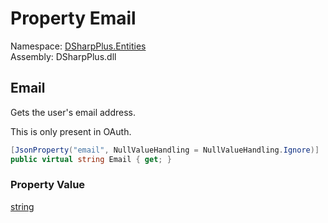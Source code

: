 # Property Email

Namespace: [DSharpPlus.Entities](DSharpPlus.Entities.md)  
Assembly: DSharpPlus.dll

## <a id="DSharpPlus_Entities_DiscordUser_Email"></a>Email

Gets the user's email address.
<p>This is only present in OAuth.</p>

```csharp
[JsonProperty("email", NullValueHandling = NullValueHandling.Ignore)]
public virtual string Email { get; }
```

### Property Value

[string](https://learn.microsoft.com/dotnet/api/system.string)

